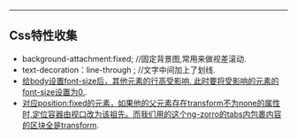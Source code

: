 --------------------------------
## Css特性收集
 - background-attachment:fixed; //固定背景图,常用来做视差滚动.
 - text-decoration：line-through ; //文字中间加上了划线.
 - [给body设置font-size后，其他元素的行高受影响, 此时要将受影响的元素的font-size设置为0.](https://segmentfault.com/q/1010000005705395).
 - [对应position:fixed的元素，如果他的父元素存在transform不为none的属性时,定位容器由视口改为该祖先。而我们用的这个ng-zorro的tabs内包裹内容的区块全是transform](https://www.imooc.com/article/67784).